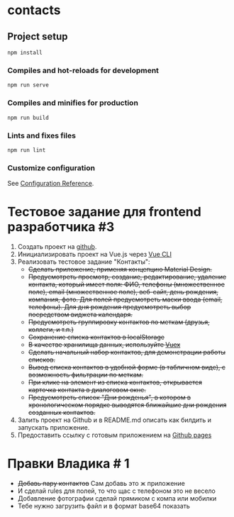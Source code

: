 # contacts

## Project setup
```
npm install
```

### Compiles and hot-reloads for development
```
npm run serve
```

### Compiles and minifies for production
```
npm run build
```

### Lints and fixes files
```
npm run lint
```

### Customize configuration
See [Configuration Reference](https://cli.vuejs.org/config/).


# Тестовое задание для frontend разработчика #3
1. Создать проект на [github](https://github.com).
2. Инициализировать проект на Vue.js через [Vue CLI](https://cli.vuejs.org)
3. Реализовать тестовое задание "Контакты":
   - ~~Сделать приложение, применяя концепцию Material Design.~~
   - ~~Предусмотреть просмотр, создание, редактирование, удаление контакта, который имеет поля: ФИО, телефоны (множественное поле), email (множественное поле), веб-сайт, день рождения, компания, фото. Для полей предусмотреть маски ввода (email, телефоны). Для дня рождения предусмотреть выбор посредством виджета календаря.~~
   - ~~Предусмотреть группировку контактов по меткам (друзья, коллеги, и т.п.)~~
   - ~~Сохранение списка контактов в localStorage~~
   - ~~В качестве хранилища данных, используйте [Vuex](https://vuex.vuejs.org/ru/guide/)~~
   - ~~Сделать начальный набор контактов, для демонстрации работы списков.~~
   - ~~Вывод списка контактов в удобной форме (в табличном виде), с возможность фильтрации по меткам.~~
   - ~~При клике на элемент из списка контактов, открывается карточка контакта в диалоговом окне.~~
   - ~~Предусмотреть список "Дни рожденья", в котором в хронологическом порядке выводятся ближайшие дни рождения созданных контактов.~~
4. Залить проект на Github и в README.md описать как билдить и запускать приложение.
5. Предоставить ссылку с готовым приложением на [Github pages](https://cli.vuejs.org/ru/guide/deployment.html#github-pages)

# Правки Владика # 1
   - ~~Добавь пару контактов~~ Сам добавь это ж приложение  
   - И сделай rules для полей, то что щас с телефоном это не весело
   - Добавление фотографии сделай прямиком с компа или мобилки
   - Тебе нужно загрузить файл и в формат base64 показать